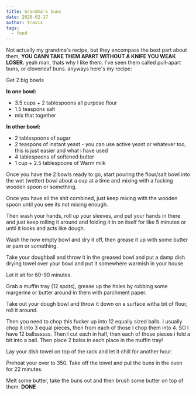 ```yaml
---
title: Grandma's buns
date: 2020-02-17
author: travis
tags:
  - food
---
```

Not actually my grandma's recipe, but they encompass the best part about them, **YOU CANN TAKE THEM APART WITHOUT A KNIFE YOU WEAK LOSER.** yeah man, thats why I like them. I've seen them called pull-apart buns, or cloverleaf buns. anyways here's my recipe:

Get 2 big bowls

**In one bowl:**
- 3.5 cups + 2 tablespoons all purpose flour
- 1.5 teaspons salt
- mix that together

**In other bowl:**
- 2 tablespoons of sugar
- 2 teaspons of instant yeast - you can use active yeast or whatever too, this is just easier and what i have used
- 4 tablespoons of softened butter
- 1 cup + 2.5 tablespoons of Warm milk

Once you have the 2 bowls ready to go, start pouring the flour/salt bowl into the wet (wetter) bowl about a cup at a time and mixing with a fucking wooden spoon or something. 

Once you have all the shit combined, just keep mixing with the wooden spoon until you see its not mixing enough. 

Then wash your hands, roll up your sleeves, and put your hands in there and just keep rolling it around and folding it in on itself for like 5 minutes or until it looks and acts like dough. 

Wash the now empty bowl and dry it off, then grease it up with some butter or pam or something. 

Take your doughball and throw it in the greased bowl and put a damp dish drying towel over your bowl and put it somewhere warmish in your house. 

Let it sit for 60-90 minutes.

Grab a muffin tray (12 spots), grease up the holes by rubbing some margerine or butter around in them with parchment paper.

Take out your dough bowl and throw it down on a surface witha bit of flour, roll it around. 

Then you need to chop this fucker up into 12 equally sized balls. I usually chop it into 3 equal pieces, then from each of those I chop them into 4. SO I have 12 ballssssss. Then I cut each in half, then each of those pieces i fold a bit into a ball. Then place 2 balss in each place in the muffin tray! 

Lay your dish towel on top of the rack and let it chill for another hour.

Preheat your over to 350. Take off the towel and put the buns in the oven for 22 minutes.

Melt some butter, take the buns out and then brush some butter on top of them. **DONE**
